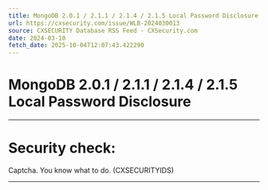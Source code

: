 ```yaml
---
title: MongoDB 2.0.1 / 2.1.1 / 2.1.4 / 2.1.5 Local Password Disclosure
url: https://cxsecurity.com/issue/WLB-2024030013
source: CXSECURITY Database RSS Feed - CXSecurity.com
date: 2024-03-10
fetch_date: 2025-10-04T12:07:43.422290
---
```


# MongoDB 2.0.1 / 2.1.1 / 2.1.4 / 2.1.5 Local Password Disclosure

---

# Security check:

Captcha. You know what to do. (CXSECURITYIDS)

---